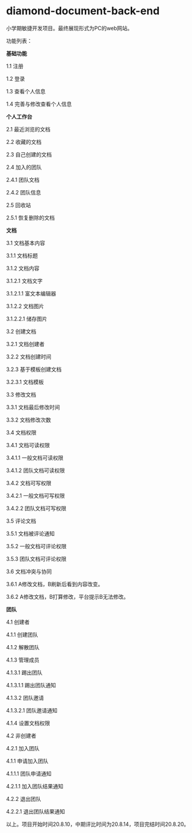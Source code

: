 # diamond-document-back-end

小学期敏捷开发项目。最终展现形式为PC的web网站。

功能列表：

**基础功能**

1.1 注册

1.2 登录

1.3 查看个人信息

1.4 完善与修改查看个人信息

**个人工作台**

2.1 最近浏览的文档

2.2 收藏的文档

2.3 自己创建的文档

2.4 加入的团队

2.4.1 团队文档

2.4.2 团队信息

2.5 回收站

2.5.1 恢复删除的文档

**文档**

3.1 文档基本内容

3.1.1 文档标题

3.1.2 文档内容

3.1.2.1 文档文字

3.1.2.1.1 富文本编辑器

3.1.2.2 文档图片

3.1.2.2.1 储存图片

3.2 创建文档

3.2.1 文档创建者

3.2.2 文档创建时间

3.2.3 基于模板创建文档

3.2.3.1 文档模板

3.3 修改文档

3.3.1 文档最后修改时间

3.3.2 文档修改次数

3.4 文档权限

3.4.1 文档可读权限

3.4.1.1 一般文档可读权限

3.4.1.2 团队文档可读权限

3.4.2 文档可写权限

3.4.2.1 一般文档可写权限

3.4.2.2 团队文档可写权限

3.5 评论文档

3.5.1 文档被评论通知

3.5.2 一般文档可评论权限

3.5.3 团队文档可评论权限

3.6 文档冲突与协同

3.6.1 A修改文档，B刷新后看到内容改变。

3.6.2 A修改文档，B打算修改，平台提示B无法修改。

**团队**

4.1 创建者

4.1.1 创建团队

4.1.2 解散团队

4.1.3 管理成员

4.1.3.1 踢出团队

4.1.3.1.1 踢出团队通知

4.1.3.2 团队邀请

4.1.3.2.1 团队邀请通知

4.1.4 设置文档权限

4.2 非创建者

4.2.1 加入团队

4.1.1 申请加入团队

4.1.1.1 团队申请通知

4.2.1.1 加入团队结果通知

4.2.2 退出团队

4.2.2.1 退出团队结果通知

以上。项目开始时间20.8.10，中期评比时间为20.8.14，项目完结时间20.8.20。
